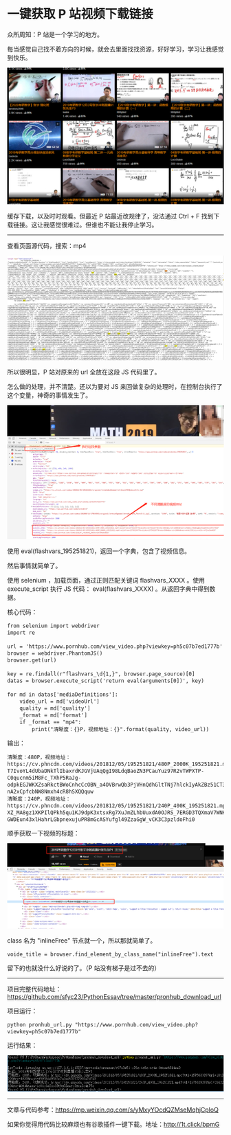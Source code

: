 # 一键获取 P 站视频下载链接

众所周知：P 站是一个学习的地方。  

每当感觉自己找不着方向的时候，就会去里面找找资源，好好学习，学习让我感觉到快乐。

![](https://raw.githubusercontent.com/sfyc23/image/master/vlog/P%E7%AB%99%E5%AD%A6%E4%B9%A0%E4%B8%BB%E9%A1%B5.png)

缓存下载，以及时时观看。但最近 P 站最近改规律了，没法通过 Ctrl + F 找到下载链接。这让我感觉很难过。但谁也不能让我停止学习。  

---


查看页面源代码，搜索：mp4 

![](https://raw.githubusercontent.com/sfyc23/image/master/vlog/P%E7%AB%99%E9%A1%B5%E9%9D%A2%E6%BA%90%E4%BB%A3%E7%A0%81.png)

所以很明显，P 站对原来的 url 全放在这段 JS 代码里了。  

怎么做的处理，并不清楚。还以为要对 JS 来回做复杂的处理时，在控制台执行了这个变量，神奇的事情发生了。 

![](https://raw.githubusercontent.com/sfyc23/image/master/vlog/P%E7%AB%99%E5%AD%A6%E4%B9%A0%E8%B4%B4.png)

使用 eval(flashvars_195251821)，返回一个字典，包含了视频信息。

然后事情就简单了。

使用 selenium ，加载页面，通过正则匹配关键词 flashvars_XXXX 。使用 execute_script 执行 JS 代码： eval(flashvars_XXXX) 。从返回字典中得到数据。

核心代码：
```
from selenium import webdriver
import re

url = 'https://www.pornhub.com/view_video.php?viewkey=ph5c07b7ed1777b'
browser = webdriver.PhantomJS()
browser.get(url)

key = re.findall(r"flashvars_\d{1,}", browser.page_source)[0]
datas = browser.execute_script('return eval(arguments[0])', key)

for md in datas['mediaDefinitions']:
    video_url = md['videoUrl']
    quality = md['quality']
    _format = md['format']
    if _format == "mp4":
        print("清晰度：{}P，视频地址：{}".format(quality, video_url))
```
输出：
```
清晰度：480P，视频地址：https://cv.phncdn.com/videos/201812/05/195251821/480P_2000K_195251821.mp4?T7IvoYL4dUbaDNkTlIbaxrdKJGVjUAqQgI98LdqBaoZN3PCauYuz97R2vTWPXTP-C0qucnm5iM8Fc_TXhP5RaJg-odpkEGJWKXZsaRkctBWoCnhcCcOBN_a4OVBrwQb3PjVHnQdhGltTNj7hlckIyAkZBz51CT3vxe7ogzdqdmR9AKY-nA2xCpfcbNW8Nmxh4cR8hSXQQquw
清晰度：240P，视频地址：https://cv.phncdn.com/videos/201812/05/195251821/240P_400K_195251821.mp4?XZ_MA8gz1XKPIlQPkh5qu1KJ9dpK3xtsxRg7XuJmZLhbUuxdA0OJRS_7ERGD3TQXmaV7WNKdDcSHqAr194_C3kS5YkR3pJcVus_NTdKZyJrxEgWNDyg0euPxiL3df_ekBXJq1RUWXzNjd-GWDEun43xlHahrLGbpnexujuPR8mGcASYufgl49ZzaGgW_vCK3C3pzldoFhi0
```

顺手获取一下视频的标题：

![](https://raw.githubusercontent.com/sfyc23/image/master/vlog/%E8%8E%B7%E5%8F%96%E6%A0%87%E9%A2%98.png)

class 名为 "inlineFree" 节点就一个，所以那就简单了。

```
voide_title = browser.find_element_by_class_name("inlineFree").text
```
 
留下的也就没什么好说的了。（P 站没有梯子是过不去的）  
 
 ---  
 
项目完整代码地址： https://github.com/sfyc23/PythonEssay/tree/master/pronhub_download_url  
 
项目运行：  
```
python pronhub_url.py "https://www.pornhub.com/view_video.php?viewkey=ph5c07b7ed1777b"
```
运行结果：

![](https://raw.githubusercontent.com/sfyc23/image/master/vlog/P%E7%AB%99%E5%AD%A6%E4%B9%A0%E8%BF%90%E8%A1%8C.png)

---

文章与代码参考：https://mp.weixin.qq.com/s/yMxyYOcdQZMseMqhjCploQ  

如果你觉得用代码比较麻烦也有谷歌插件一键下载。地址：http://1t.click/bpmG  

